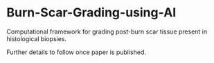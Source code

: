 # Burn-Scar-Grading-using-AI
Computational framework for grading post-burn scar tissue present in histological biopsies.

Further details to follow once paper is published.

